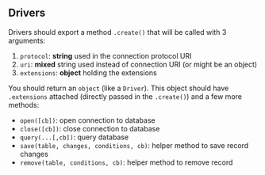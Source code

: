 ## Drivers

Drivers should export a method `.create()` that will be called with 3 arguments:

1. `protocol`: **string** used in the connection protocol URI
2. `uri`: **mixed** string used instead of connection URI (or might be an object)
3. `extensions`: **object** holding the extensions

You should return an `object` (like a `Driver`). This object should have `.extensions` attached (directly passed in the `.create()`) and a few more methods:

- `open([cb])`: open connection to database
- `close([cb])`: close connection to database
- `query(...[,cb])`: query database
- `save(table, changes, conditions, cb)`: helper method to save record changes
- `remove(table, conditions, cb)`: helper method to remove record

